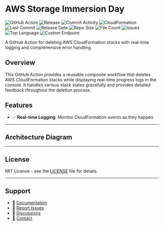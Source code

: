 # AWS Storage Immersion Day

![GitHub Action](https://img.shields.io/badge/GitHub-Action-blue?logo=github)&nbsp;![Release](https://github.com/subhamay-bhattacharyya/0104-storage-cft/actions/workflows/release.yaml/badge.svg)&nbsp;![Commit Activity](https://img.shields.io/github/commit-activity/t/subhamay-bhattacharyya/0104-storage-cft)&nbsp;![CloudFormation](https://img.shields.io/badge/AWS-CloudFormation-orange?logo=amazonaws)&nbsp;![Last Commit](https://img.shields.io/github/last-commit/subhamay-bhattacharyya/0104-storage-cft)&nbsp;![Release Date](https://img.shields.io/github/release-date/subhamay-bhattacharyya/0104-storage-cft)&nbsp;![Repo Size](https://img.shields.io/github/repo-size/subhamay-bhattacharyya/0104-storage-cft)&nbsp;![File Count](https://img.shields.io/github/directory-file-count/subhamay-bhattacharyya/0104-storage-cft)&nbsp;![Issues](https://img.shields.io/github/issues/subhamay-bhattacharyya/0104-storage-cft)&nbsp;![Top Language](https://img.shields.io/github/languages/top/subhamay-bhattacharyya/0104-storage-cft)&nbsp;![Custom Endpoint](https://img.shields.io/endpoint?url=https://gist.githubusercontent.com/bsubhamay/7cf91b9ea3f5158586b88db95c0de6d4/raw/0104-storage-cft.json?)


A GitHub Action for deleting AWS CloudFormation stacks with real-time logging and comprehensive error handling.

## Overview

This GitHub Action provides a reusable composite workflow that deletes AWS CloudFormation stacks while displaying real-time progress logs in the console. It handles various stack states gracefully and provides detailed feedback throughout the deletion process.

## Features

- ✅ **Real-time Logging**: Monitor CloudFormation events as they happen

---

## Architecture Diagram


---

## License

MIT License - see the [LICENSE](LICENSE) file for details.

---

## Support

- 📖 [Documentation](https://github.com/subhamay-bhattacharyya/0104-storage-cft/wiki)
- 🐛 [Report Issues](https://github.com/subhamay-bhattacharyya/0104-storage-cft/issues)
- 💬 [Discussions](https://github.com/subhamay-bhattacharyya/0104-storage-cft/discussions)
- 📧 [Contact](mailto:support@subhamay.aws@gmail.com)